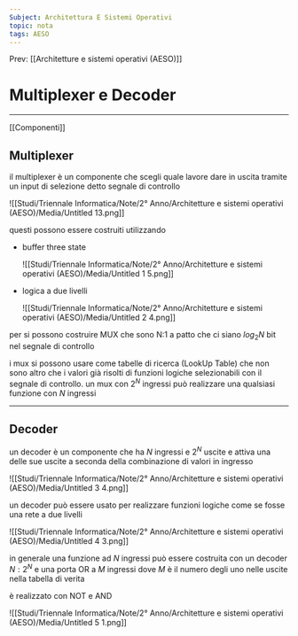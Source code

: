 ```yaml
---
Subject: Architettura E Sistemi Operativi
topic: nota
tags: AESO
---
```


Prev: [[Architetture e sistemi operativi (AESO)]]

# Multiplexer e Decoder
---
[[Componenti]]
## Multiplexer

il multiplexer è un componente che scegli quale lavore dare in uscita tramite un input di selezione detto segnale di controllo

![[Studi/Triennale Informatica/Note/2° Anno/Architetture e sistemi operativi (AESO)/Media/Untitled 13.png]]

questi possono essere costruiti utilizzando

- buffer three state

   ![[Studi/Triennale Informatica/Note/2° Anno/Architetture e sistemi operativi (AESO)/Media/Untitled 1 5.png]]

- logica a due livelli

    ![[Studi/Triennale Informatica/Note/2° Anno/Architetture e sistemi operativi (AESO)/Media/Untitled 2 4.png]]


per si possono costruire MUX che sono N:1 a patto che ci siano $log_2N$ bit nel segnale di controllo

i mux si possono usare come tabelle di ricerca (LookUp Table) che non sono altro che i valori già risolti di funzioni logiche selezionabili con il segnale di controllo. un mux con $2^N$ ingressi può realizzare una qualsiasi funzione con $N$ ingressi

---

## Decoder

un decoder è un componente che ha $N$ ingressi e $2^N$ uscite e attiva una delle sue uscite a seconda della combinazione di valori in ingresso

![[Studi/Triennale Informatica/Note/2° Anno/Architetture e sistemi operativi (AESO)/Media/Untitled 3 4.png]]

un decoder può essere usato per realizzare funzioni logiche come se fosse una rete a due livelli

![[Studi/Triennale Informatica/Note/2° Anno/Architetture e sistemi operativi (AESO)/Media/Untitled 4 3.png]]

in generale una funzione ad $N$  ingressi può essere costruita con un decoder $N:2^N$ e una porta OR a $M$ ingressi dove $M$ è il numero degli uno nelle uscite nella tabella di verita

è realizzato con NOT e AND

![[Studi/Triennale Informatica/Note/2° Anno/Architetture e sistemi operativi (AESO)/Media/Untitled 5 1.png]]
